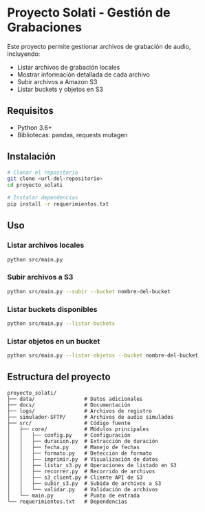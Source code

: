 # Proyecto Solati - Gestión de Grabaciones

Este proyecto permite gestionar archivos de grabación de audio, incluyendo:
- Listar archivos de grabación locales
- Mostrar información detallada de cada archivo
- Subir archivos a Amazon S3
- Listar buckets y objetos en S3

## Requisitos

- Python 3.6+
- Bibliotecas: pandas, requests
mutagen

## Instalación

```bash
# Clonar el repositorio
git clone <url-del-repositorio>
cd proyecto_solati

# Instalar dependencias
pip install -r requerimientos.txt
```

## Uso

### Listar archivos locales

```bash
python src/main.py
```

### Subir archivos a S3

```bash
python src/main.py --subir --bucket nombre-del-bucket
```

### Listar buckets disponibles

```bash
python src/main.py --listar-buckets
```

### Listar objetos en un bucket

```bash
python src/main.py --listar-objetos --bucket nombre-del-bucket
```

## Estructura del proyecto

```
proyecto_solati/
├── data/                # Datos adicionales
├── docs/                # Documentación
├── logs/                # Archivos de registro
├── simulador-SFTP/      # Archivos de audio simulados
├── src/                 # Código fuente
│   ├── core/            # Módulos principales
│   │   ├── config.py    # Configuración
│   │   ├── duracion.py  # Extracción de duración
│   │   ├── fecha.py     # Manejo de fechas
│   │   ├── formato.py   # Detección de formato
│   │   ├── imprimir.py  # Visualización de datos
│   │   ├── listar_s3.py # Operaciones de listado en S3
│   │   ├── recorrer.py  # Recorrido de archivos
│   │   ├── s3_client.py # Cliente API de S3
│   │   ├── subir_s3.py  # Subida de archivos a S3
│   │   └── validar.py   # Validación de archivos
│   └── main.py          # Punto de entrada
└── requerimientos.txt   # Dependencias
```